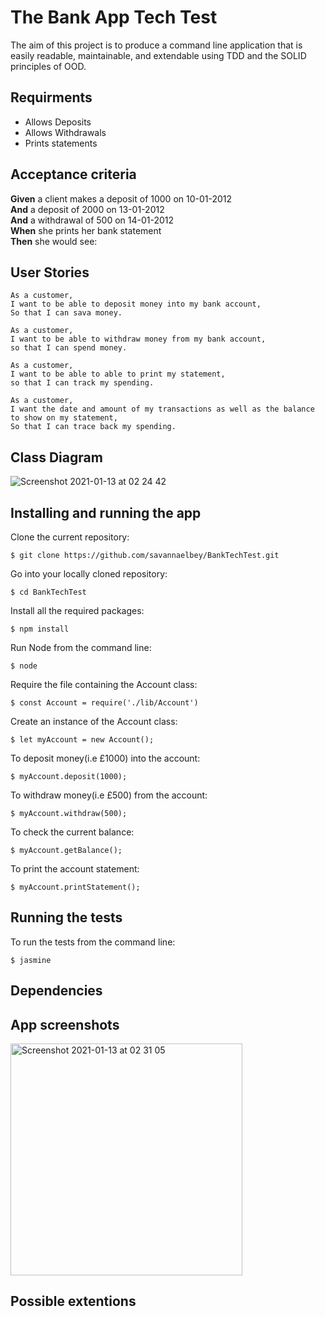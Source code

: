 # The Bank App Tech Test

The aim of this project is to produce a command line application that is easily readable, maintainable, and extendable using TDD and the SOLID principles of OOD. 

## Requirments

* Allows Deposits
* Allows Withdrawals
* Prints statements

## Acceptance criteria

**Given** a client makes a deposit of 1000 on 10-01-2012<br />
**And** a deposit of 2000 on 13-01-2012<br />
**And** a withdrawal of 500 on 14-01-2012<br />
**When** she prints her bank statement<br />
**Then** she would see:


## User Stories

```
As a customer,
I want to be able to deposit money into my bank account,
So that I can sava money.

As a customer,
I want to be able to withdraw money from my bank account,
so that I can spend money.

As a customer,
I want to be able to able to print my statement,
so that I can track my spending.

As a customer,
I want the date and amount of my transactions as well as the balance to show on my statement,
So that I can trace back my spending.
```
## Class Diagram
![Screenshot 2021-01-13 at 02 24 42](https://user-images.githubusercontent.com/71889577/104398378-81484180-5546-11eb-8052-d73f14fee8be.png)


## Installing and running the app
Clone the current repository:
```
$ git clone https://github.com/savannaelbey/BankTechTest.git 
```

Go into your locally cloned repository:
```
$ cd BankTechTest
```
Install all the required packages:
```
$ npm install
``` 
Run Node from the command line:
```
$ node
```
Require the file containing the Account class:
```
$ const Account = require('./lib/Account')
```
Create an instance of the Account class:
```
$ let myAccount = new Account();
```
To deposit money(i.e £1000) into the account:
```
$ myAccount.deposit(1000);
```
To withdraw money(i.e £500) from the account:
```
$ myAccount.withdraw(500);
```
To check the current balance:
```
$ myAccount.getBalance();
```
To print the account statement:
```
$ myAccount.printStatement();
```

## Running the tests
To run the tests from the command line:
```
$ jasmine
```

## Dependencies

## App screenshots
<img width="371" alt="Screenshot 2021-01-13 at 02 31 05" src="https://user-images.githubusercontent.com/71889577/104398830-662a0180-5547-11eb-97a9-83603ed56f8f.png">


## Possible extentions
